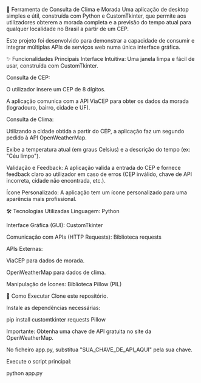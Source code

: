 📍 Ferramenta de Consulta de Clima e Morada
Uma aplicação de desktop simples e útil, construída com Python e CustomTkinter, que permite aos utilizadores obterem a morada completa e a previsão do tempo atual para qualquer localidade no Brasil a partir de um CEP.

Este projeto foi desenvolvido para demonstrar a capacidade de consumir e integrar múltiplas APIs de serviços web numa única interface gráfica.


✨ Funcionalidades Principais
Interface Intuitiva: Uma janela limpa e fácil de usar, construída com CustomTkinter.

Consulta de CEP:

O utilizador insere um CEP de 8 dígitos.

A aplicação comunica com a API ViaCEP para obter os dados da morada (logradouro, bairro, cidade e UF).

Consulta de Clima:

Utilizando a cidade obtida a partir do CEP, a aplicação faz um segundo pedido à API OpenWeatherMap.

Exibe a temperatura atual (em graus Celsius) e a descrição do tempo (ex: "Céu limpo").

Validação e Feedback: A aplicação valida a entrada do CEP e fornece feedback claro ao utilizador em caso de erros (CEP inválido, chave de API incorreta, cidade não encontrada, etc.).

Ícone Personalizado: A aplicação tem um ícone personalizado para uma aparência mais profissional.

🛠️ Tecnologias Utilizadas
Linguagem: Python

Interface Gráfica (GUI): CustomTkinter

Comunicação com APIs (HTTP Requests): Biblioteca requests

APIs Externas:

ViaCEP para dados de morada.

OpenWeatherMap para dados de clima.

Manipulação de Ícones: Biblioteca Pillow (PIL)

🚀 Como Executar
Clone este repositório.

Instale as dependências necessárias:

pip install customtkinter requests Pillow

Importante: Obtenha uma chave de API gratuita no site da OpenWeatherMap.

No ficheiro app.py, substitua "SUA_CHAVE_DE_API_AQUI" pela sua chave.

Execute o script principal:

python app.py
